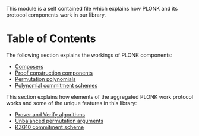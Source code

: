 This module is a self contained file which explains
how PLONK and its protocol components work in our library.

Table of Contents
=================

The following section explains the workings of PLONK components:
* [Composers](notes_composer)
* [Proof construction components](notes_snark)
* [Permutation polynomials](notes_pp)
* [Polynomial commitment schemes](notes_commitments)


This section explains how elements of the aggregated PLONK work protocol works
and some of the unique features in this library:

* [Prover and Verify algorithms](notes_prove_verfify)
* [Unbalanced permutation arguments](notes_pa)
* [KZG10 commitment scheme](notes_kzg10)